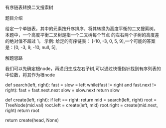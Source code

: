 有序链表转换二叉搜索树

题目介绍

给定一个单链表，其中的元素按升序排序，将其转换为高度平衡的二叉搜索树。
本题中，一个高度平衡二叉树是指一个二叉树每个节点 的左右两个子树的高度差的绝对值不超过 1。
示例:
给定的有序链表： [-10, -3, 0, 5, 9],一个可能的答案是：[0, -3, 9, -10, null, 5], 

解题思路

我们可以先确定根node，再递归生成左右子树,可以通过快慢指针找到有序列表的中位数，将其作为根node

def search(left, right):
	fast = slow = left
	while(fast != right and fast.next != right):
		fast = fast.next.next
		slow = slow.next
	return slow
	
def create(left, right):
	if left == right:
		return
	mid = search(left, right)
	root = TreeNode(mid.val)
	root.left = create(left, mid)
	root.right = create(mid.next, right)
	return root

return create(head, None)
